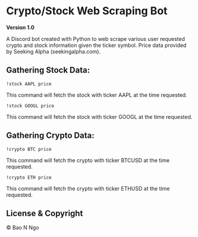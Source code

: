 # Crypto/Stock Web Scraping Bot

**Version 1.0**

A Discord bot created with Python to web scrape various user requested crypto and stock information given the ticker symbol. Price data provided by Seeking Alpha (seekingalpha.com).

Gathering Stock Data: 
---------------------
```
!stock AAPL price
```
This command will fetch the stock with ticker AAPL at the time requested.

```
!stock GOOGL price
```
This command will fetch the stock with ticker GOOGL at the time requested.


Gathering Crypto Data: 
---------------------
```
!crypto BTC price
```
This command will fetch the crypto with ticker BTCUSD at the time requested.
```
!crypto ETH price
```
This command will fetch the crypto with ticker ETHUSD at the time requested.

## License & Copyright
© Bao N Ngo
